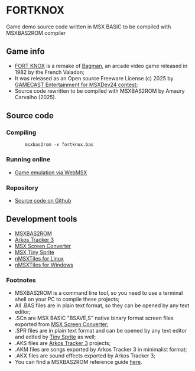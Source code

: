 # FORTKNOX
Game demo source code written in MSX BASIC to be compiled with MSXBAS2ROM compiler

## Game info

* [FORT KNOX](https://www.msxdev.org/2025/01/31/msxdev24-30-fort-knox/) is a remake of [Bagman](https://en.wikipedia.org/wiki/Bagman_(video_game)), an arcade video game released in 1982 by the French Valadon;
* It was released as an Open source Freeware License (c) 2025 by [GAMECAST Entertainment for MSXDev24 contest](https://www.msxdev.org/2025/01/31/msxdev24-30-fort-knox/);
* Source code rewritten to be compiled with MSXBAS2ROM by Amaury Carvalho (2025).

## Source code

### Compiling

````
       msxbas2rom -x fortknox.bas
````

### Running online

* [Game emulation via WebMSX](http://webmsx.org/?rom=https://raw.githubusercontent.com/amaurycarvalho/msxbasic/main/Fortknox/fortknox[KonamiSCC].rom)

### Repository

* [Source code on Github](https://github.com/amaurycarvalho/msxbasic/Fortknox)

## Development tools

* [MSXBAS2ROM](https://github.com/amaurycarvalho/msxbas2rom/)
* [Arkos Tracker 3](https://julien-nevo.com/at3test/index.php/download/)
* [MSX Screen Converter](https://msx.jannone.org/conv/)
* [MSX Tiny Sprite](https://msx.jannone.org/tinysprite/tinysprite.html)
* [nMSXTiles for Linux](https://launchpad.net/nmsxtiles)
* [nMSXTiles for Windows](https://github.com/pipagerardo/nMSXtiles)

### Footnotes

* MSXBAS2ROM is a command line tool, so you need to use a terminal shell on your PC to compile these projects;
* All .BAS files are in plain text format, so they can be opened by any text editor;
* .SCn are MSX BASIC "BSAVE,S" native binary format screen files exported from [MSX Screen Converter](https://msx.jannone.org/conv/);
* .SPR files are in plain text format and can be opened by any text editor and edited by [Tiny Sprite](https://msx.jannone.org/tinysprite/tinysprite.html) as well;
* .AKS files are [Arkos Tracker 3](https://julien-nevo.com/at3test/index.php/download/) projects;
* .AKM files are songs exported by Arkos Tracker 3 in minimalist format;
* .AKX files are sound effects exported by Arkos Tracker 3;
* You can find a MSXBAS2ROM reference guide [here](https://github.com/amaurycarvalho/msxbas2rom/wiki).


